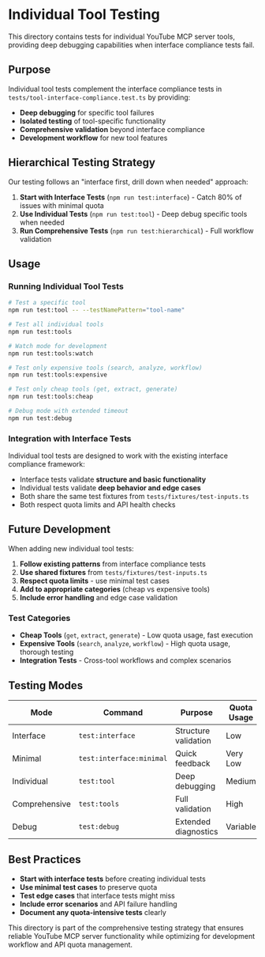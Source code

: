 # Individual Tool Testing

This directory contains tests for individual YouTube MCP server tools, providing deep debugging capabilities when interface compliance tests fail.

## Purpose

Individual tool tests complement the interface compliance tests in `tests/tool-interface-compliance.test.ts` by providing:

- **Deep debugging** for specific tool failures
- **Isolated testing** of tool-specific functionality
- **Comprehensive validation** beyond interface compliance
- **Development workflow** for new tool features

## Hierarchical Testing Strategy

Our testing follows an "interface first, drill down when needed" approach:

1. **Start with Interface Tests** (`npm run test:interface`) - Catch 80% of issues with minimal quota
2. **Use Individual Tests** (`npm run test:tool`) - Deep debug specific tools when needed
3. **Run Comprehensive Tests** (`npm run test:hierarchical`) - Full workflow validation

## Usage

### Running Individual Tool Tests

```bash
# Test a specific tool
npm run test:tool -- --testNamePattern="tool-name"

# Test all individual tools
npm run test:tools

# Watch mode for development
npm run test:tools:watch

# Test only expensive tools (search, analyze, workflow)
npm run test:tools:expensive

# Test only cheap tools (get, extract, generate)
npm run test:tools:cheap

# Debug mode with extended timeout
npm run test:debug
```

### Integration with Interface Tests

Individual tool tests are designed to work with the existing interface compliance framework:

- Interface tests validate **structure and basic functionality**
- Individual tests validate **deep behavior and edge cases**
- Both share the same test fixtures from `tests/fixtures/test-inputs.ts`
- Both respect quota limits and API health checks

## Future Development

When adding new individual tool tests:

1. **Follow existing patterns** from interface compliance tests
2. **Use shared fixtures** from `tests/fixtures/test-inputs.ts`
3. **Respect quota limits** - use minimal test cases
4. **Add to appropriate categories** (cheap vs expensive tools)
5. **Include error handling** and edge case validation

### Test Categories

- **Cheap Tools** (`get`, `extract`, `generate`) - Low quota usage, fast execution
- **Expensive Tools** (`search`, `analyze`, `workflow`) - High quota usage, thorough testing
- **Integration Tests** - Cross-tool workflows and complex scenarios

## Testing Modes

| Mode          | Command                  | Purpose              | Quota Usage |
| ------------- | ------------------------ | -------------------- | ----------- |
| Interface     | `test:interface`         | Structure validation | Low         |
| Minimal       | `test:interface:minimal` | Quick feedback       | Very Low    |
| Individual    | `test:tool`              | Deep debugging       | Medium      |
| Comprehensive | `test:tools`             | Full validation      | High        |
| Debug         | `test:debug`             | Extended diagnostics | Variable    |

## Best Practices

- **Start with interface tests** before creating individual tests
- **Use minimal test cases** to preserve quota
- **Test edge cases** that interface tests might miss
- **Include error scenarios** and API failure handling
- **Document any quota-intensive tests** clearly

This directory is part of the comprehensive testing strategy that ensures reliable YouTube MCP server functionality while optimizing for development workflow and API quota management.

